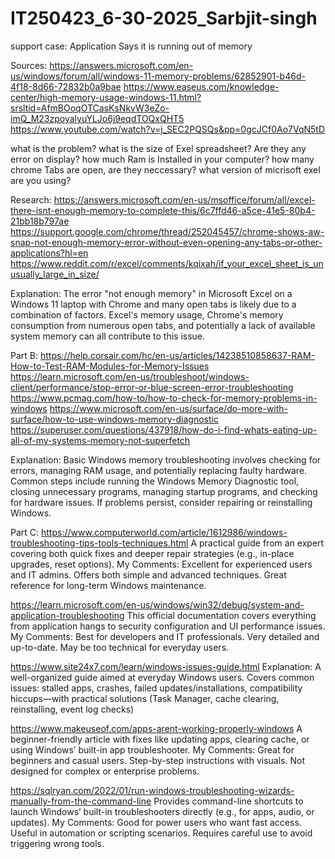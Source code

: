 # IT250423_6-30-2025_Sarbjit-singh
support case: Application Says it is running out of memory

Sources:
https://answers.microsoft.com/en-us/windows/forum/all/windows-11-memory-problems/62852901-b46d-4f18-8d66-72832b0a9bae
https://www.easeus.com/knowledge-center/high-memory-usage-windows-11.html?srsltid=AfmBOoqOTCasKsNkvW3eZo-imQ_M23zpoyalyuYLJo6j9eqdTOQxQHT5
https://www.youtube.com/watch?v=j_SEC2PQSQs&pp=0gcJCf0Ao7VqN5tD

what is the problem?
what is the size of Exel spreadsheet?
Are they any error on display?
how much Ram is Installed in your computer?
how many chrome Tabs are open, are they neccessary?
what version of micrisoft exel are you using?

Research:
https://answers.microsoft.com/en-us/msoffice/forum/all/excel-there-isnt-enough-memory-to-complete-this/6c7ffd46-a5ce-41e5-80b4-21bb18b797ae
https://support.google.com/chrome/thread/252045457/chrome-shows-aw-snap-not-enough-memory-error-without-even-opening-any-tabs-or-other-applications?hl=en
https://www.reddit.com/r/excel/comments/kqixah/if_your_excel_sheet_is_unusually_large_in_size/

Explanation:
The error "not enough memory" in Microsoft Excel on a Windows 11 laptop with Chrome and many open tabs is likely due to a combination of factors. Excel's memory usage, Chrome's memory consumption from numerous open tabs, and potentially a lack of available system memory can all contribute to this issue. 

Part B:
https://help.corsair.com/hc/en-us/articles/14238510858637-RAM-How-to-Test-RAM-Modules-for-Memory-Issues
https://learn.microsoft.com/en-us/troubleshoot/windows-client/performance/stop-error-or-blue-screen-error-troubleshooting
https://www.pcmag.com/how-to/how-to-check-for-memory-problems-in-windows
https://www.microsoft.com/en-us/surface/do-more-with-surface/how-to-use-windows-memory-diagnostic
https://superuser.com/questions/437918/how-do-i-find-whats-eating-up-all-of-my-systems-memory-not-superfetch

Explanation:
Basic Windows memory troubleshooting involves checking for errors, managing RAM usage, and potentially replacing faulty hardware. Common steps include running the Windows Memory Diagnostic tool, closing unnecessary programs, managing startup programs, and checking for hardware issues. If problems persist, consider repairing or reinstalling Windows. 

Part C:
https://www.computerworld.com/article/1612986/windows-troubleshooting-tips-tools-techniques.html
A practical guide from an expert covering both quick fixes and deeper repair strategies (e.g., in-place upgrades, reset options).
My Comments:
Excellent for experienced users and IT admins.
Offers both simple and advanced techniques.
Great reference for long-term Windows maintenance.

https://learn.microsoft.com/en-us/windows/win32/debug/system-and-application-troubleshooting
This official documentation covers everything from application hangs to security configuration and UI performance issues.
My Comments:
Best for developers and IT professionals.
Very detailed and up-to-date.
May be too technical for everyday users.

https://www.site24x7.com/learn/windows-issues-guide.html
Explanation:
A well-organized guide aimed at everyday Windows users. Covers common issues: stalled apps, crashes, failed updates/installations, compatibility hiccups—with practical solutions (Task Manager, cache clearing, reinstalling, event log checks)

https://www.makeuseof.com/apps-arent-working-properly-windows
A beginner-friendly article with fixes like updating apps, clearing cache, or using Windows’ built-in app troubleshooter.
My Comments:
Great for beginners and casual users.
Step-by-step instructions with visuals.
Not designed for complex or enterprise problems.

https://sqlryan.com/2022/01/run-windows-troubleshooting-wizards-manually-from-the-command-line
Provides command-line shortcuts to launch Windows’ built-in troubleshooters directly (e.g., for apps, audio, or updates).
My Comments:
Good for power users who want fast access.
Useful in automation or scripting scenarios.
Requires careful use to avoid triggering wrong tools.
